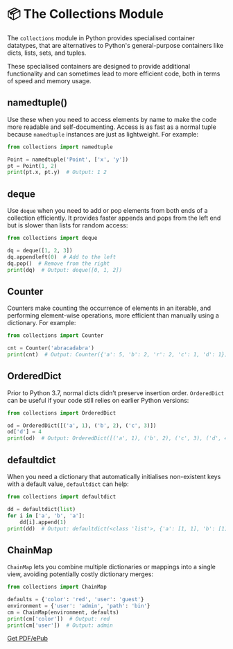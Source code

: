 # 📦 The Collections Module

The `collections` module in Python provides specialised container datatypes, that are alternatives to Python's general-purpose containers like dicts, lists, sets, and tuples. 

These specialised containers are designed to provide additional functionality and can sometimes lead to more efficient code, both in terms of speed and memory usage.

## namedtuple()

Use these when you need to access elements by name to make the code more readable and self-documenting. Access is as fast as a normal tuple because `namedtuple` instances are just as lightweight. For example:

```python
from collections import namedtuple

Point = namedtuple('Point', ['x', 'y'])
pt = Point(1, 2)
print(pt.x, pt.y)  # Output: 1 2
```

## deque

Use `deque` when you need to add or pop elements from both ends of a collection efficiently. It provides faster appends and pops from the left end but is slower than lists for random access:

```python
from collections import deque

dq = deque([1, 2, 3])
dq.appendleft(0)  # Add to the left
dq.pop()  # Remove from the right
print(dq)  # Output: deque([0, 1, 2])
```

## Counter

Counters make counting the occurrence of elements in an iterable, and performing element-wise operations, more efficient than manually using a dictionary. For example:

```python
from collections import Counter

cnt = Counter('abracadabra')
print(cnt)  # Output: Counter({'a': 5, 'b': 2, 'r': 2, 'c': 1, 'd': 1})
```

## OrderedDict

Prior to Python 3.7, normal dicts didn’t preserve insertion order. `OrderedDict` can be useful if your code still relies on earlier Python versions:

```python
from collections import OrderedDict

od = OrderedDict([('a', 1), ('b', 2), ('c', 3)])
od['d'] = 4
print(od)  # Output: OrderedDict([('a', 1), ('b', 2), ('c', 3), ('d', 4)])
```

## defaultdict

When you need a dictionary that automatically initialises non-existent keys with a default value, `defaultdict` can help: 

```python
from collections import defaultdict

dd = defaultdict(list)
for i in ['a', 'b', 'a']:
    dd[i].append(1)
print(dd)  # Output: defaultdict(<class 'list'>, {'a': [1, 1], 'b': [1]})
```

## ChainMap

`ChainMap` lets you combine multiple dictionaries or mappings into a single view, avoiding potentially costly dictionary merges:

```python
from collections import ChainMap

defaults = {'color': 'red', 'user': 'guest'}
environment = {'user': 'admin', 'path': 'bin'}
cm = ChainMap(environment, defaults)
print(cm['color'])  # Output: red
print(cm['user'])  # Output: admin
```


[Get PDF/ePub](https://makepythonfaster.gumroad.com/l/get)
